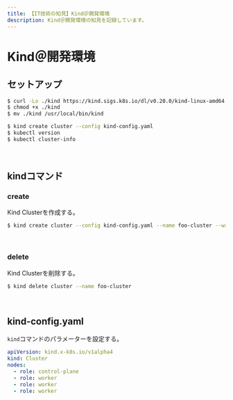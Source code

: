 ```yaml
---
title: 【IT技術の知見】Kind＠開発環境
description: Kind＠開発環境の知見を記録しています。
---
```


# Kind＠開発環境

## セットアップ

```bash
$ curl -Lo ./kind https://kind.sigs.k8s.io/dl/v0.20.0/kind-linux-amd64
$ chmod +x ./kind
$ mv ./kind /usr/local/bin/kind

$ kind create cluster --config kind-config.yaml
$ kubectl version
$ kubectl cluster-info
```

<br>

## kindコマンド

### create

Kind Clusterを作成する。

```bash
$ kind create cluster --config kind-config.yaml --name foo-cluster --wait 180s
```

<br>

### delete

Kind Clusterを削除する。

```bash
$ kind delete cluster --name foo-cluster
```

<br>

## kind-config.yaml

`kind`コマンドのパラメーターを設定する。

```yaml
apiVersion: kind.x-k8s.io/v1alpha4
kind: Cluster
nodes:
  - role: control-plane
  - role: worker
  - role: worker
  - role: worker
```

<br>
